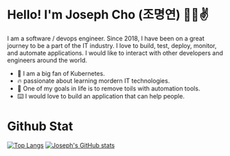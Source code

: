 # Hello! I'm Joseph Cho (조명연) 👨‍💻✌️
I am a software / devops engineer. Since 2018, I have been on a great journey to be a part of the IT industry. I love to build, test, deploy, monitor, and automate applications. I would like to interact with other developers and engineers around the world.
* 🛞 I am a big fan of Kubernetes.
* 🔥 passionate about learning mordern IT technologies.
* 💩 One of my goals in life is to remove toils with automation tools.
* ⌨️ I would love to build an application that can help people.


# Github Stat
[![Top Langs](https://github-readme-stats.vercel.app/api/top-langs/?username=DevMyungyun&langs_count=3&&theme=synthwave&&hide=html,css,vue,ejs )](https://github.com/anuraghazra/github-readme-stats)
[![Joseph's GitHub stats](https://github-readme-stats.vercel.app/api?username=DevMyungyun&show_icons=true&theme=synthwave&line_height=26.7)](https://github.com/anuraghazra/github-readme-stats)

